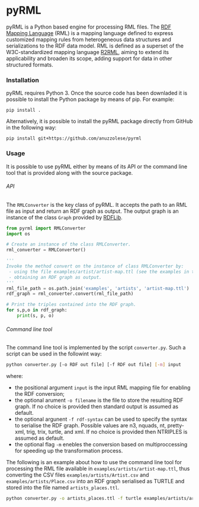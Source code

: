 # pyRML
pyRML is a Python based engine for processing RML files. The [RDF Mapping Language](https://rml.io/specs/rml/) (RML) is a mapping language defined to express customized mapping rules from heterogeneous data structures and serializations to the RDF data model. RML is defined as a superset of the W3C-standardized mapping language [R2RML](https://rml.io/specs/rml/#bib-r2rml), aiming to extend its applicability and broaden its scope, adding support for data in other structured formats.
### Installation
pyRML requires Python 3.
Once the source code has been downladed it is possible to install the Python package by means of pip. For example:

```
pip install .
```

Alternatively, it is possible to install the pyRML package directly from GitHub in the following way:

```
pip install git+https://github.com/anuzzolese/pyrml
```

### Usage

It is possible to use pyRML either by means of its API or the command line tool that is provided along with the source package.

###### API
The ```RMLConverter``` is the key class of pyRML. It accepts the path to an RML file as input and return an RDF graph as output. The output graph is an instance of the class ```Graph``` provided by [RDFLib](https://github.com/RDFLib/rdflib).
```python
from pyrml import RMLConverter
import os

# Create an instance of the class RMLConverter.
rml_converter = RMLConverter()

'''
Invoke the method convert on the instance of class RMLConverter by:
 - using the file examples/artist/artist-map.ttl (see the examples in this repo);
 - obtaining an RDF graph as output.
'''
rml_file_path = os.path.join('examples', 'artists', 'artist-map.ttl')
rdf_graph = rml_converter.convert(rml_file_path)

# Print the triples contained into the RDF graph.
for s,p,o in rdf_graph:
    print(s, p, o)

```

###### Command line tool
The command line tool is implemented by the script ```converter.py```.
Such a script can be used in the followint way:

```bash
python converter.py [-o RDF out file] [-f RDF out file] [-m] input
```

where:
 - the positional argument ```input``` is the input RML mapping file for enabling the RDF conversion;
 - the optional arument ```-o filename``` is the file to store the resulting RDF graph. If no choice is provided then standard output is assumed as default.
 - the optional argunent ```-f rdf-syntax``` can be used to specify the syntax to serialise the RDF graph. Possible values are n3, nquads, nt, pretty-xml, trig, trix, turtle, and xml. If no choice is provided then NTRIPLES is assumed as default.
 - the optional flag ```-m``` enebles the conversion based on multiproccessing for speeding up the transformation process.
 
The following is an example about how to use the command line tool for processing the RML file available in ```examples/artists/artist-map.ttl```, thus converting the CSV files ```examples/artists/Artist.csv``` and ```examples/artists/Place.csv``` into an RDF graph serialised as TURTLE and stored into the file named ```artists_places.ttl```.

```bash
python converter.py -o artists_places.ttl -f turtle examples/artists/artist-map.ttl
```

